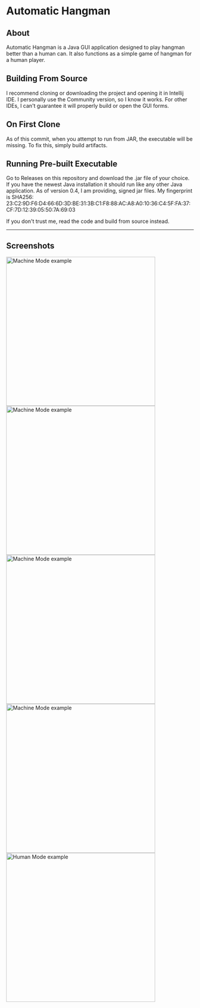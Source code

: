 # Automatic Hangman
## About
Automatic Hangman is a Java GUI application designed to play hangman better than a human can. It also functions as a simple game of hangman for a human player.

## Building From Source
I recommend cloning or downloading the project and opening it in Intellij IDE. I personally use the Community version, so I know it works.
For other IDEs, I can't guarantee it will properly build or open the GUI forms.

## On First Clone
As of this commit, when you attempt to run from JAR, the executable will be missing. To fix this, simply build artifacts.

## Running Pre-built Executable
Go to Releases on this repository and download the .jar file of your choice. If you have the newest Java installation it should run like any other Java application. 
As of version 0.4, I am providing, signed jar files.
My fingerprint is SHA256: 23:C2:9D:F6:D4:66:6D:3D:BE:31:3B:C1:F8:88:AC:A8:A0:10:36:C4:5F:FA:37:CF:7D:12:39:05:50:7A:69:03
 
If you don't trust me, read the code and build from source instead.

----

## Screenshots
<img src="https://i.imgur.com/bagxO5x.png" alt="Machine Mode example" width="400" />
<img src="https://i.imgur.com/UKbFGsY.png" alt="Machine Mode example" width="400" />
<img src="https://i.imgur.com/Xng8Nkg.png" alt="Machine Mode example" width="400" />
<img src="https://i.imgur.com/CEdfsyA.png" alt="Machine Mode example" width="400" />
<img src="https://i.imgur.com/2aTIe0x.png" alt="Human Mode example" width="400" />
